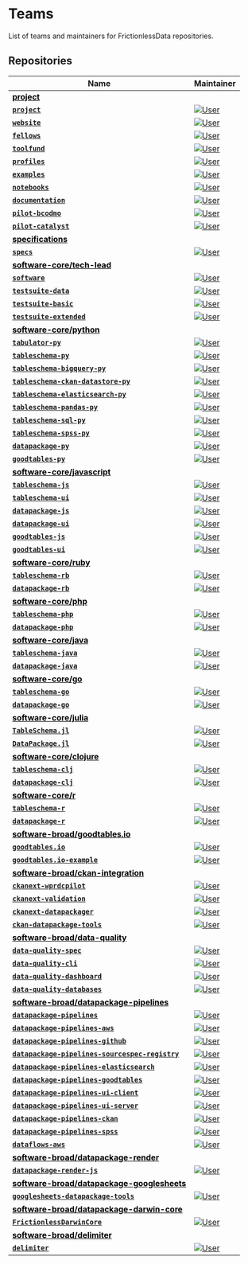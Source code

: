 # Teams

List of teams and maintainers for FrictionlessData repositories.

## Repositories

Name  |  Maintainer
----- |  ----------
**<a href="https://github.com/orgs/frictionlessdata/teams/project" style="color:black">project</a>** |
**<a href="https://github.com/frictionlessdata/project">`project`</a>** | [![User](https://img.shields.io/badge/user-lwinfree-brightgreen)](https://github.com/lwinfree)
**<a href="https://github.com/frictionlessdata/website">`website`</a>** | [![User](https://img.shields.io/badge/user-lwinfree-brightgreen)](https://github.com/lwinfree)
**<a href="https://github.com/frictionlessdata/fellows">`fellows`</a>** | [![User](https://img.shields.io/badge/user-lwinfree-brightgreen)](https://github.com/lwinfree)
**<a href="https://github.com/frictionlessdata/toolfund">`toolfund`</a>** | [![User](https://img.shields.io/badge/user-lwinfree-brightgreen)](https://github.com/lwinfree)
**<a href="https://github.com/frictionlessdata/profiles">`profiles`</a>** | [![User](https://img.shields.io/badge/user-lwinfree-brightgreen)](https://github.com/lwinfree)
**<a href="https://github.com/frictionlessdata/examples">`examples`</a>** | [![User](https://img.shields.io/badge/user-lwinfree-brightgreen)](https://github.com/lwinfree)
**<a href="https://github.com/frictionlessdata/notebooks">`notebooks`</a>** | [![User](https://img.shields.io/badge/user-lwinfree-brightgreen)](https://github.com/lwinfree)
**<a href="https://github.com/frictionlessdata/documentation">`documentation`</a>** | [![User](https://img.shields.io/badge/user-roll-brightgreen)](https://github.com/roll)
**<a href="https://github.com/frictionlessdata/pilot-bcodmo">`pilot-bcodmo`</a>** | [![User](https://img.shields.io/badge/user-roll-brightgreen)](https://github.com/roll)
**<a href="https://github.com/frictionlessdata/pilot-catalyst">`pilot-catalyst`</a>** | [![User](https://img.shields.io/badge/user-roll-brightgreen)](https://github.com/roll)
**<a href="https://github.com/orgs/frictionlessdata/teams/specifications" style="color:black">specifications</a>** |
**<a href="https://github.com/frictionlessdata/specs">`specs`</a>** | [![User](https://img.shields.io/badge/user-rufuspollock-brightgreen)](https://github.com/rufuspollock)
**<a href="https://github.com/orgs/frictionlessdata/teams/tech-lead" style="color:black">software-core/tech-lead</a>** |
**<a href="https://github.com/frictionlessdata/software">`software`</a>** | [![User](https://img.shields.io/badge/user-roll-brightgreen)](https://github.com/roll)
**<a href="https://github.com/frictionlessdata/testsuite-data">`testsuite-data`</a>** | [![User](https://img.shields.io/badge/user-roll-brightgreen)](https://github.com/roll)
**<a href="https://github.com/frictionlessdata/testsuite-basic">`testsuite-basic`</a>** | [![User](https://img.shields.io/badge/user-roll-brightgreen)](https://github.com/roll)
**<a href="https://github.com/frictionlessdata/testsuite-extended">`testsuite-extended`</a>** | [![User](https://img.shields.io/badge/user-roll-brightgreen)](https://github.com/roll)
**<a href="https://github.com/orgs/frictionlessdata/teams/python" style="color:black">software-core/python</a>** |
**<a href="https://github.com/frictionlessdata/tabulator-py">`tabulator-py`</a>** | [![User](https://img.shields.io/badge/user-roll-brightgreen)](https://github.com/roll)
**<a href="https://github.com/frictionlessdata/tableschema-py">`tableschema-py`</a>** | [![User](https://img.shields.io/badge/user-roll-brightgreen)](https://github.com/roll)
**<a href="https://github.com/frictionlessdata/tableschema-bigquery-py">`tableschema-bigquery-py`</a>** | [![User](https://img.shields.io/badge/user-roll-brightgreen)](https://github.com/roll)
**<a href="https://github.com/frictionlessdata/tableschema-ckan-datastore-py">`tableschema-ckan-datastore-py`</a>** | [![User](https://img.shields.io/badge/user-roll-brightgreen)](https://github.com/roll)
**<a href="https://github.com/frictionlessdata/tableschema-elasticsearch-py">`tableschema-elasticsearch-py`</a>** | [![User](https://img.shields.io/badge/user-roll-brightgreen)](https://github.com/roll)
**<a href="https://github.com/frictionlessdata/tableschema-pandas-py">`tableschema-pandas-py`</a>** | [![User](https://img.shields.io/badge/user-roll-brightgreen)](https://github.com/roll)
**<a href="https://github.com/frictionlessdata/tableschema-sql-py">`tableschema-sql-py`</a>** | [![User](https://img.shields.io/badge/user-roll-brightgreen)](https://github.com/roll)
**<a href="https://github.com/frictionlessdata/tableschema-spss-py">`tableschema-spss-py`</a>** | [![User](https://img.shields.io/badge/user-roll-brightgreen)](https://github.com/roll)
**<a href="https://github.com/frictionlessdata/datapackage-py">`datapackage-py`</a>** | [![User](https://img.shields.io/badge/user-roll-brightgreen)](https://github.com/roll)
**<a href="https://github.com/frictionlessdata/goodtables-py">`goodtables-py`</a>** | [![User](https://img.shields.io/badge/user-roll-brightgreen)](https://github.com/roll)
**<a href="https://github.com/orgs/frictionlessdata/teams/javascript" style="color:black">software-core/javascript</a>** |
**<a href="https://github.com/frictionlessdata/tableschema-js">`tableschema-js`</a>** | [![User](https://img.shields.io/badge/user-roll-brightgreen)](https://github.com/roll)
**<a href="https://github.com/frictionlessdata/tableschema-ui">`tableschema-ui`</a>** | [![User](https://img.shields.io/badge/user-roll-brightgreen)](https://github.com/roll)
**<a href="https://github.com/frictionlessdata/datapackage-js">`datapackage-js`</a>** | [![User](https://img.shields.io/badge/user-roll-brightgreen)](https://github.com/roll)
**<a href="https://github.com/frictionlessdata/datapackage-ui">`datapackage-ui`</a>** | [![User](https://img.shields.io/badge/user-roll-brightgreen)](https://github.com/roll)
**<a href="https://github.com/frictionlessdata/goodtables-js">`goodtables-js`</a>** | [![User](https://img.shields.io/badge/user-roll-brightgreen)](https://github.com/roll)
**<a href="https://github.com/frictionlessdata/goodtables-ui">`goodtables-ui`</a>** | [![User](https://img.shields.io/badge/user-roll-brightgreen)](https://github.com/roll)
**<a href="https://github.com/orgs/frictionlessdata/teams/ruby" style="color:black">software-core/ruby</a>** |
**<a href="https://github.com/frictionlessdata/tableschema-rb">`tableschema-rb`</a>** | [![User](https://img.shields.io/badge/user-roll-brightgreen)](https://github.com/roll)
**<a href="https://github.com/frictionlessdata/datapackage-rb">`datapackage-rb`</a>** | [![User](https://img.shields.io/badge/user-roll-brightgreen)](https://github.com/roll)
**<a href="https://github.com/orgs/frictionlessdata/teams/php" style="color:black">software-core/php</a>** |
**<a href="https://github.com/frictionlessdata/tableschema-php">`tableschema-php`</a>** | [![User](https://img.shields.io/badge/user-OriHoch-brightgreen)](https://github.com/OriHoch)
**<a href="https://github.com/frictionlessdata/datapackage-php">`datapackage-php`</a>** | [![User](https://img.shields.io/badge/user-OriHoch-brightgreen)](https://github.com/OriHoch)
**<a href="https://github.com/orgs/frictionlessdata/teams/java" style="color:black">software-core/java</a>** |
**<a href="https://github.com/frictionlessdata/tableschema-java">`tableschema-java`</a>** | [![User](https://img.shields.io/badge/user-georgeslabreche-brightgreen)](https://github.com/georgeslabreche)
**<a href="https://github.com/frictionlessdata/datapackage-java">`datapackage-java`</a>** | [![User](https://img.shields.io/badge/user-georgeslabreche-brightgreen)](https://github.com/georgeslabreche)
**<a href="https://github.com/orgs/frictionlessdata/teams/go" style="color:black">software-core/go</a>** |
**<a href="https://github.com/frictionlessdata/tableschema-go">`tableschema-go`</a>** | [![User](https://img.shields.io/badge/user-danielfireman-brightgreen)](https://github.com/danielfireman)
**<a href="https://github.com/frictionlessdata/datapackage-go">`datapackage-go`</a>** | [![User](https://img.shields.io/badge/user-danielfireman-brightgreen)](https://github.com/danielfireman)
**<a href="https://github.com/orgs/frictionlessdata/teams/julia" style="color:black">software-core/julia</a>** |
**<a href="https://github.com/frictionlessdata/TableSchema.jl">`TableSchema.jl`</a>** | [![User](https://img.shields.io/badge/user-loleg-brightgreen)](https://github.com/loleg)
**<a href="https://github.com/frictionlessdata/DataPackage.jl">`DataPackage.jl`</a>** | [![User](https://img.shields.io/badge/user-loleg-brightgreen)](https://github.com/loleg)
**<a href="https://github.com/orgs/frictionlessdata/teams/clojure" style="color:black">software-core/clojure</a>** |
**<a href="https://github.com/frictionlessdata/tableschema-clj">`tableschema-clj`</a>** | [![User](https://img.shields.io/badge/user-cblop-brightgreen)](https://github.com/cblop)
**<a href="https://github.com/frictionlessdata/datapackage-clj">`datapackage-clj`</a>** | [![User](https://img.shields.io/badge/user-cblop-brightgreen)](https://github.com/cblop)
**<a href="https://github.com/orgs/frictionlessdata/teams/r" style="color:black">software-core/r</a>** |
**<a href="https://github.com/frictionlessdata/tableschema-r">`tableschema-r`</a>** | [![User](https://img.shields.io/badge/user-kleanthisk10-brightgreen)](https://github.com/kleanthisk10)
**<a href="https://github.com/frictionlessdata/datapackage-r">`datapackage-r`</a>** | [![User](https://img.shields.io/badge/user-kleanthisk10-brightgreen)](https://github.com/kleanthisk10)
**<a href="https://github.com/orgs/frictionlessdata/teams/goodtables.io" style="color:black">software-broad/goodtables.io</a>** |
**<a href="https://github.com/frictionlessdata/goodtables.io">`goodtables.io`</a>** | [![User](https://img.shields.io/badge/user-amercader-brightgreen)](https://github.com/amercader)
**<a href="https://github.com/frictionlessdata/goodtables.io-example">`goodtables.io-example`</a>** | [![User](https://img.shields.io/badge/user-amercader-brightgreen)](https://github.com/amercader)
**<a href="https://github.com/orgs/frictionlessdata/teams/ckan-integration" style="color:black">software-broad/ckan-integration</a>** |
**<a href="https://github.com/frictionlessdata/ckanext-wprdcpilot">`ckanext-wprdcpilot`</a>** | [![User](https://img.shields.io/badge/user-amercader-brightgreen)](https://github.com/amercader)
**<a href="https://github.com/frictionlessdata/ckanext-validation">`ckanext-validation`</a>** | [![User](https://img.shields.io/badge/user-amercader-brightgreen)](https://github.com/amercader)
**<a href="https://github.com/frictionlessdata/ckanext-datapackager">`ckanext-datapackager`</a>** | [![User](https://img.shields.io/badge/user-amercader-brightgreen)](https://github.com/amercader)
**<a href="https://github.com/frictionlessdata/ckan-datapackage-tools">`ckan-datapackage-tools`</a>** | [![User](https://img.shields.io/badge/user-amercader-brightgreen)](https://github.com/amercader)
**<a href="https://github.com/orgs/frictionlessdata/teams/data-quality" style="color:black">software-broad/data-quality</a>** |
**<a href="https://github.com/frictionlessdata/data-quality-spec">`data-quality-spec`</a>** | [![User](https://img.shields.io/badge/user-roll-brightgreen)](https://github.com/roll)
**<a href="https://github.com/frictionlessdata/data-quality-cli">`data-quality-cli`</a>** | [![User](https://img.shields.io/badge/user-roll-brightgreen)](https://github.com/roll)
**<a href="https://github.com/frictionlessdata/data-quality-dashboard">`data-quality-dashboard`</a>** | [![User](https://img.shields.io/badge/user-roll-brightgreen)](https://github.com/roll)
**<a href="https://github.com/frictionlessdata/data-quality-databases">`data-quality-databases`</a>** | [![User](https://img.shields.io/badge/user-roll-brightgreen)](https://github.com/roll)
**<a href="https://github.com/orgs/frictionlessdata/teams/datapackage-pipelines" style="color:black">software-broad/datapackage-pipelines</a>** |
**<a href="https://github.com/frictionlessdata/datapackage-pipelines">`datapackage-pipelines`</a>** | [![User](https://img.shields.io/badge/user-akariv-brightgreen)](https://github.com/akariv)
**<a href="https://github.com/frictionlessdata/datapackage-pipelines-aws">`datapackage-pipelines-aws`</a>** | [![User](https://img.shields.io/badge/user-akariv-brightgreen)](https://github.com/akariv)
**<a href="https://github.com/frictionlessdata/datapackage-pipelines-github">`datapackage-pipelines-github`</a>** | [![User](https://img.shields.io/badge/user-akariv-brightgreen)](https://github.com/akariv)
**<a href="https://github.com/frictionlessdata/datapackage-pipelines-sourcespec-registry">`datapackage-pipelines-sourcespec-registry`</a>** | [![User](https://img.shields.io/badge/user-akariv-brightgreen)](https://github.com/akariv)
**<a href="https://github.com/frictionlessdata/datapackage-pipelines-elasticsearch">`datapackage-pipelines-elasticsearch`</a>** | [![User](https://img.shields.io/badge/user-akariv-brightgreen)](https://github.com/akariv)
**<a href="https://github.com/frictionlessdata/datapackage-pipelines-goodtables">`datapackage-pipelines-goodtables`</a>** | [![User](https://img.shields.io/badge/user-akariv-brightgreen)](https://github.com/akariv)
**<a href="https://github.com/frictionlessdata/datapackage-pipelines-ui-client">`datapackage-pipelines-ui-client`</a>** | [![User](https://img.shields.io/badge/user-akariv-brightgreen)](https://github.com/akariv)
**<a href="https://github.com/frictionlessdata/datapackage-pipelines-ui-server">`datapackage-pipelines-ui-server`</a>** | [![User](https://img.shields.io/badge/user-akariv-brightgreen)](https://github.com/akariv)
**<a href="https://github.com/frictionlessdata/datapackage-pipelines-ckan">`datapackage-pipelines-ckan`</a>** | [![User](https://img.shields.io/badge/user-akariv-brightgreen)](https://github.com/akariv)
**<a href="https://github.com/frictionlessdata/datapackage-pipelines-spss">`datapackage-pipelines-spss`</a>** | [![User](https://img.shields.io/badge/user-akariv-brightgreen)](https://github.com/akariv)
**<a href="https://github.com/frictionlessdata/dataflows-aws">`dataflows-aws`</a>** | [![User](https://img.shields.io/badge/user-akariv-brightgreen)](https://github.com/akariv)
**<a href="https://github.com/orgs/frictionlessdata/teams/datapackage-render" style="color:black">software-broad/datapackage-render</a>** |
**<a href="https://github.com/frictionlessdata/datapackage-render-js">`datapackage-render-js`</a>** | [![User](https://img.shields.io/badge/user-anuveyatsu-brightgreen)](https://github.com/anuveyatsu)
**<a href="https://github.com/orgs/frictionlessdata/teams/datapackage-googlesheets" style="color:black">software-broad/datapackage-googlesheets</a>** |
**<a href="https://github.com/frictionlessdata/googlesheets-datapackage-tools">`googlesheets-datapackage-tools`</a>** | [![User](https://img.shields.io/badge/user-stephanmax-brightgreen)](https://github.com/stephanmax)
**<a href="https://github.com/orgs/frictionlessdata/teams/datapackage-darwin-core" style="color:black">software-broad/datapackage-darwin-core</a>** |
**<a href="https://github.com/frictionlessdata/FrictionlessDarwinCore">`FrictionlessDarwinCore`</a>** | [![User](https://img.shields.io/badge/user-andrejjh-brightgreen)](https://github.com/andrejjh)
**<a href="https://github.com/orgs/frictionlessdata/teams/delimiter" style="color:black">software-broad/delimiter</a>** |
**<a href="https://github.com/frictionlessdata/delimiter">`delimiter`</a>** | [![User](https://img.shields.io/badge/user-timwis-brightgreen)](https://github.com/timwis)


